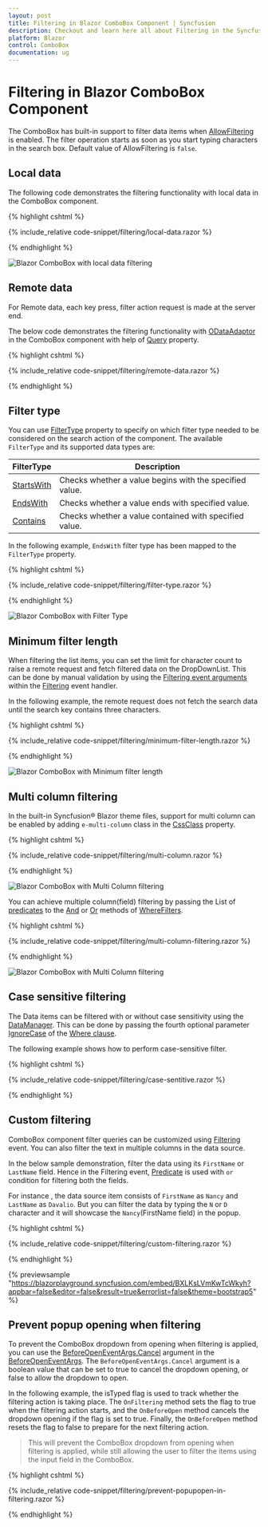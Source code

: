 ```yaml
---
layout: post
title: Filtering in Blazor ComboBox Component | Syncfusion
description: Checkout and learn here all about Filtering in the Syncfusion Blazor ComboBox component and much more.
platform: Blazor
control: ComboBox
documentation: ug
---
```


# Filtering in Blazor ComboBox Component

The ComboBox has built-in support to filter data items when [AllowFiltering](https://help.syncfusion.com/cr/blazor/Syncfusion.Blazor.DropDowns.SfComboBox-2.html) is enabled. The filter operation starts as soon as you start typing characters in the search box. Default value of AllowFiltering is `false`.

## Local data

The following code demonstrates the filtering functionality with local data in the ComboBox component.

{% highlight cshtml %}

{% include_relative code-snippet/filtering/local-data.razor %}

{% endhighlight %}

![Blazor ComboBox with local data filtering](./images/filtering/blazor_combobox_local-data.png)

## Remote data

For Remote data, each key press, filter action request is made at the server end.

The below code demonstrates the filtering functionality with [ODataAdaptor](https://blazor.syncfusion.com/documentation/data/adaptors#odata-adaptor) in the ComboBox component with help of [Query](https://help.syncfusion.com/cr/blazor/Syncfusion.Blazor.Data.Query.html) property.

{% highlight cshtml %}

{% include_relative code-snippet/filtering/remote-data.razor %}

{% endhighlight %}

## Filter type

You can use [FilterType](https://help.syncfusion.com/cr/blazor/Syncfusion.Blazor.DropDowns.SfDropDownBase-1.html#Syncfusion_Blazor_DropDowns_SfDropDownBase_1_FilterType) property to specify on which filter type needed to be considered on the search action of the component. The available `FilterType` and its supported data types are:

FilterType     | Description
------------ | -------------
  [StartsWith](https://help.syncfusion.com/cr/blazor/Syncfusion.Blazor.DropDowns.FilterType.html#Syncfusion_Blazor_DropDowns_FilterType_StartsWith)       | Checks whether a value begins with the specified value.
  [EndsWith](https://help.syncfusion.com/cr/blazor/Syncfusion.Blazor.DropDowns.FilterType.html#Syncfusion_Blazor_DropDowns_FilterType_EndsWith)     | Checks whether a value ends with specified value.
  [Contains](https://help.syncfusion.com/cr/blazor/Syncfusion.Blazor.DropDowns.FilterType.html#Syncfusion_Blazor_DropDowns_FilterType_Contains)      | Checks whether a value contained with specified value.

In the following example, `EndsWith` filter type has been mapped to the `FilterType` property.

{% highlight cshtml %}

{% include_relative code-snippet/filtering/filter-type.razor %}

{% endhighlight %}

![Blazor ComboBox with Filter Type](./images/filtering/blazor_combobox_filter-type.png)

## Minimum filter length

When filtering the list items, you can set the limit for character count to raise a remote request and fetch filtered data on the DropDownList. This can be done by manual validation by using the [Filtering event arguments](https://help.syncfusion.com/cr/blazor/Syncfusion.Blazor.DropDowns.FilteringEventArgs.html#Syncfusion_Blazor_DropDowns_FilteringEventArgs_Text) within the [Filtering](https://help.syncfusion.com/cr/blazor/Syncfusion.Blazor.DropDowns.DropDownListEvents-2.html#Syncfusion_Blazor_DropDowns_DropDownListEvents_2_Filtering) event handler.

In the following example, the remote request does not fetch the search data until the search key contains three characters.

{% highlight cshtml %}

{% include_relative code-snippet/filtering/minimum-filter-length.razor %}

{% endhighlight %}

![Blazor ComboBox with Minimum filter length](./images/filtering/blazor_combobox_minimum-filter-length.gif)

## Multi column filtering 

In the built-in Syncfusion&reg; Blazor theme files, support for multi column can be enabled by adding `e-multi-column` class in the [CssClass](https://help.syncfusion.com/cr/blazor/Syncfusion.Blazor.DropDowns.DropDownListModel-2.html#Syncfusion_Blazor_DropDowns_DropDownListModel_2_CssClass) property.

{% highlight cshtml %}

{% include_relative code-snippet/filtering/multi-column.razor %}

{% endhighlight %}

![Blazor ComboBox with Multi Column filtering](./images/filtering/blazor_combobox_multi-column.png)

You can achieve multiple column(field) filtering by passing the List of [predicates](https://help.syncfusion.com/cr/blazor/Syncfusion.Blazor.Data.WhereFilter.html#Syncfusion_Blazor_Data_WhereFilter_predicates) to the [And](https://help.syncfusion.com/cr/blazor/Syncfusion.Blazor.Data.WhereFilter.html#Syncfusion_Blazor_Data_WhereFilter_And_Syncfusion_Blazor_Data_WhereFilter_) or [Or](https://help.syncfusion.com/cr/blazor/Syncfusion.Blazor.Data.WhereFilter.html#Syncfusion_Blazor_Data_WhereFilter_Or_Syncfusion_Blazor_Data_WhereFilter_) methods of [WhereFilters](https://help.syncfusion.com/cr/blazor/Syncfusion.Blazor.Data.WhereFilter.html#Syncfusion_Blazor_Data_WhereFilter__ctor).

{% highlight cshtml %}

{% include_relative code-snippet/filtering/multi-column-filtering.razor %}

{% endhighlight %}

![Blazor ComboBox with Multi Column filtering](./images/filtering/blazor_combobox_multi-colum-filtering.gif)

## Case sensitive filtering

The Data items can be filtered with or without case sensitivity using the [DataManager](https://help.syncfusion.com/cr/blazor/Syncfusion.Blazor.Data.SfDataManager.html). This can be done by passing the fourth optional parameter [IgnoreCase](https://help.syncfusion.com/cr/blazor/Syncfusion.Blazor.Data.WhereFilter.html#Syncfusion_Blazor_Data_WhereFilter_IgnoreCase) of the [Where clause](https://help.syncfusion.com/cr/blazor/Syncfusion.Blazor.Data.Query.html#Syncfusion_Blazor_Data_Query_Where_Syncfusion_Blazor_Data_WhereFilter_).

The following example shows how to perform case-sensitive filter.

{% highlight cshtml %}

{% include_relative code-snippet/filtering/case-sentitive.razor %}

{% endhighlight %}

## Custom filtering

ComboBox component filter queries can be customized using [Filtering](https://help.syncfusion.com/cr/blazor/Syncfusion.Blazor.DropDowns.ComboBoxEvents-2.html#Syncfusion_Blazor_DropDowns_ComboBoxEvents_2_Filtering) event. You can also filter the text in multiple columns in the data source.

In the below sample demonstration, filter the data using its `FirstName` or `LastName` field. Hence in the Filtering event, [Predicate](https://help.syncfusion.com/cr/blazor/Syncfusion.Blazor.Data.WhereFilter.html#Syncfusion_Blazor_Data_WhereFilter_Condition) is used with `or` condition for filtering both the fields. 

For instance , the data source item consists of `FirstName` as `Nancy` and `LastName` as `Davalio`. But you can filter the data by typing the `N` or `D` character and it will showcase the `Nancy`(FirstName field) in the popup.

{% highlight cshtml %}

{% include_relative code-snippet/filtering/custom-filtering.razor %}

{% endhighlight %}

{% previewsample "https://blazorplayground.syncfusion.com/embed/BXLKsLVmKwTcWkyh?appbar=false&editor=false&result=true&errorlist=false&theme=bootstrap5" %}

## Prevent popup opening when filtering

To prevent the ComboBox dropdown from opening when filtering is applied, you can use the [BeforeOpenEventArgs.Cancel](https://help.syncfusion.com/cr/blazor/Syncfusion.Blazor.DropDowns.BeforeOpenEventArgs.html#Syncfusion_Blazor_DropDowns_BeforeOpenEventArgs_Cancel) argument in the [BeforeOpenEventArgs](https://help.syncfusion.com/cr/blazor/Syncfusion.Blazor.DropDowns.BeforeOpenEventArgs.html). The `BeforeOpenEventArgs.Cancel` argument is a boolean value that can be set to true to cancel the dropdown opening, or false to allow the dropdown to open.

In the following example, the isTyped flag is used to track whether the filtering action is taking place. The `OnFiltering` method sets the flag to true when the filtering action starts, and the `OnBeforeOpen` method cancels the dropdown opening if the flag is set to true. Finally, the `OnBeforeOpen` method resets the flag to false to prepare for the next filtering action.

> This will prevent the ComboBox dropdown from opening when filtering is applied, while still allowing the user to filter the items using the input field in the ComboBox.

{% highlight cshtml %}

{% include_relative code-snippet/filtering/prevent-popupopen-in-filtering.razor %}

{% endhighlight %}
